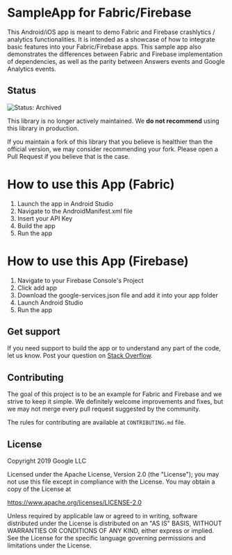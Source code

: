 # SampleApp for Fabric/Firebase

This Android/iOS app is meant to demo Fabric and Firebase crashlytics / analytics functionalities. It is intended as a showcase of how to integrate basic features into your Fabric/Firebase apps. This sample app also demonstrates the differences between Fabric and Firebase implementation of dependencies, as well as the parity between Answers events and Google Analytics events.

## Status

![Status: Archived](https://img.shields.io/badge/Status-Archived-red)

This library is no longer actively maintained. We **do not recommend** using this library in production.

If you maintain a fork of this library that you believe is healthier than the official version, we may consider recommending your fork.  Please open a Pull Request if you believe that is the case.

# How to use this App (Fabric)

1. Launch the app in Android Studio
2. Navigate to the AndroidManifest.xml file
3. Insert your API Key
4. Build the app
5. Run the app

# How to use this App (Firebase)

1. Navigate to your Firebase Console's Project
2. Click add app
3. Download the google-services.json file and add it into your app folder
4. Launch Android Studio
5. Run the app

## Get support

If you need support to build the app or to understand any part of the code, let us know. Post your question on [Stack Overflow](http://stackoverflow.com/questions/tagged/google-fabric).

## Contributing

The goal of this project is to be an example for Fabric and Firebase and we strive to keep it simple. We definitely welcome improvements and fixes, but we may not merge every pull request suggested by the community.

The rules for contributing are available at `CONTRIBUTING.md` file.

## License

Copyright 2019 Google LLC

Licensed under the Apache License, Version 2.0 (the "License");
you may not use this file except in compliance with the License.
You may obtain a copy of the License at

https://www.apache.org/licenses/LICENSE-2.0

Unless required by applicable law or agreed to in writing, software
distributed under the License is distributed on an "AS IS" BASIS,
WITHOUT WARRANTIES OR CONDITIONS OF ANY KIND, either express or implied.
See the License for the specific language governing permissions and
limitations under the License.
